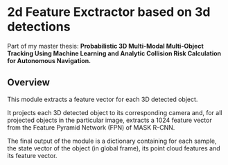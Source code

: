 # 2d Feature Exctractor based on 3d detections
Part of my master thesis: **Probabilistic 3D Multi-Modal Multi-Object Tracking Using Machine Learning and Analytic Collision Risk Calculation for Autonomous Navigation.**
## Overview
This module extracts a feature vector for each 3D detected object.

It projects each 3D detected object to its corresponding camera and, for all projected objects in the particular image, extracts a 1024 feature vector from the Feature Pyramid Network (FPN) of MASK R-CNN.


The final output of the module is a dictionary containing for each sample, the state vector of the object (in global frame), its point cloud features and its feature vector.
